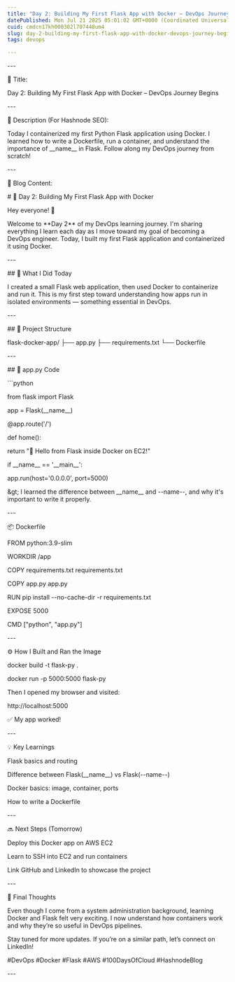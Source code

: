 ```yaml
---
title: "Day 2: Building My First Flask App with Docker – DevOps Journey Begins"
datePublished: Mon Jul 21 2025 05:01:02 GMT+0000 (Coordinated Universal Time)
cuid: cmdcn17kh000302l707448um4
slug: day-2-building-my-first-flask-app-with-docker-devops-journey-begins
tags: devops

---
```


\---

📝 Title:

Day 2: Building My First Flask App with Docker – DevOps Journey Begins

\---

🧠 Description (For Hashnode SEO):

Today I containerized my first Python Flask application using Docker. I learned how to write a Dockerfile, run a container, and understand the importance of \_\_name\_\_ in Flask. Follow along my DevOps journey from scratch!

\---

📄 Blog Content:

\# 🚀 Day 2: Building My First Flask App with Docker

Hey everyone! 👋

Welcome to \*\*Day 2\*\* of my DevOps learning journey. I'm sharing everything I learn each day as I move toward my goal of becoming a DevOps engineer. Today, I built my first Flask application and containerized it using Docker.

\---

\## 🔧 What I Did Today

I created a small Flask web application, then used Docker to containerize and run it. This is my first step toward understanding how apps run in isolated environments — something essential in DevOps.

\---

\## 📁 Project Structure

flask-docker-app/ ├── app.py ├── requirements.txt └── Dockerfile

\---

\## 🧠 app.py Code

\`\`\`python

from flask import Flask

app = Flask(\_\_name\_\_)

@app.route('/')

def home():

return "🚀 Hello from Flask inside Docker on EC2!"

if \_\_name\_\_ == '\_\_main\_\_':

app.run(host='0.0.0.0', port=5000)

\&gt; I learned the difference between \_\_name\_\_ and --name--, and why it's important to write it properly.

\---

📦 Dockerfile

FROM python:3.9-slim

WORKDIR /app

COPY requirements.txt requirements.txt

COPY app.py app.py

RUN pip install --no-cache-dir -r requirements.txt

EXPOSE 5000

CMD \["python", "app.py"\]

\---

⚙️ How I Built and Ran the Image

docker build -t flask-py .

docker run -p 5000:5000 flask-py

Then I opened my browser and visited:

http://localhost:5000

✅ My app worked!

\---

💡 Key Learnings

Flask basics and routing

Difference between Flask(\_\_name\_\_) vs Flask(--name--)

Docker basics: image, container, ports

How to write a Dockerfile

\---

🔜 Next Steps (Tomorrow)

Deploy this Docker app on AWS EC2

Learn to SSH into EC2 and run containers

Link GitHub and LinkedIn to showcase the project

\---

💬 Final Thoughts

Even though I come from a system administration background, learning Docker and Flask felt very exciting. I now understand how containers work and why they’re so useful in DevOps pipelines.

Stay tuned for more updates. If you’re on a similar path, let’s connect on LinkedIn!

#DevOps #Docker #Flask #AWS #100DaysOfCloud #HashnodeBlog

\---